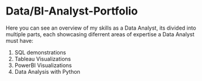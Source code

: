 # Data/BI-Analyst-Portfolio


Here you can see an overview of my skills as a Data Analyst, its divided into multiple parts, each showcasing diferrent areas of expertise a Data Analyst must have:
1) SQL demonstrations
2) Tableau Visualizations
3) PowerBI Visualizations
3) Data Analysis with Python
